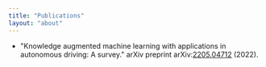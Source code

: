 ```yaml
---
title: "Publications"
layout: "about"
---
```


- "Knowledge augmented machine learning with applications in autonomous driving: A survey." arXiv preprint arXiv:[2205.04712](https://arxiv.org/abs/2205.04712) (2022).
